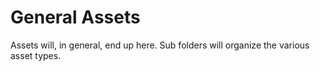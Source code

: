 # General Assets

Assets will, in general, end up here. Sub folders will organize the various asset types.